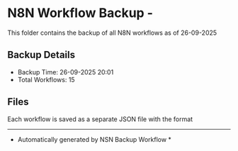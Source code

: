 # N8N Workflow Backup - 
This folder contains the backup of all N8N workflows as of 26-09-2025

## Backup Details
- Backup Time: 26-09-2025 20:01
- Total Workflows: 15

## Files
Each workflow is saved as a separate JSON file with the format

-----------
* Automatically generated by NSN Backup Workflow *